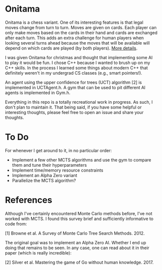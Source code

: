 # Onitama

Onitama is a chess variant. One of its interesting features is that legal moves change from turn to turn. Moves are given on cards. Each player can only make moves based on the cards in their hand and cards are exchanged after each turn. This adds an extra challenge for human players when looking several turns ahead because the moves that will be available will depend on which cards are played (by both players). [More details](https://www.chessvariants.com/rules/onitama).

I was given Onitama for christmas and thought that implementing some AI to play it would be fun.  I chose C++ because I wanted to brush up on my C++ skills. In the process I learned some things about modern C++ that definitely weren't in my undergrad CS classes (e.g., smart pointers!).

An agent using the upper confidence for trees (UCT) algorithm [2] is implemented in UCTAgent.h. A gym that can be used to pit different AI agents is implemented in Gym.h.

Everything in this repo is a totally recreational work in progress. As such, I don't plan to maintain it. That being said, if you have some helpful or interesting thoughts, please feel free to open an issue and share your thoughts.

# To Do

For whenever I get around to it, in no particular order:

- Implement a few other MCTS algorithms and use the gym to compare them and tune their hyperparameters
- Implement time/memory resource constraints
- Implement an Alpha Zero variant
- Parallelize the MCTS algorithm?

# References

Although I've certainly encountered Monte Carlo methods before, I've not worked with MCTS. I found this survey brief and sufficiently informative to code from:

[1] Browne et al. A Survey of Monte Carlo Tree Search Methods. 2012.

The original goal was to implement an Alpha Zero AI. Whether I end up doing that remains to be seen. In any case, one can read about it in their paper (which is really incredible):

[2] Silver et al. Mastering the game of Go without human knowledge. 2017.
